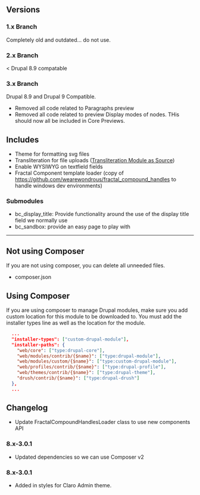 ## Versions

### 1.x Branch

Completely old and outdated... do not use.

### 2.x Branch

< Drupal 8.9 compatable

### 3.x Branch

Drupal 8.9 and Drupal 9 Compatible.

- Removed all code related to Paragraphs preview
- Removed all code related to preview Display modes of nodes. THis should now all be included in Core Previews.

## Includes
<!--
- Node View All Display Modes.
- Paragraph Examples.
-->
- Theme for formatting svg files
- Transliteration for file uploads ([Transliteration Module as Source](https://www.drupal.org/project/transliteration))
- Enable WYSIWYG on textfield fields
- Fractal Component template loader (copy of https://github.com/wearewondrous/fractal_compound_handles to handle windows dev environments)


### Submodules

- bc_display_title: Provide functionality around the use of the display title field we normally use
- bc_sandbox: provide an easy page to play with


<hr>

## Not using Composer
If you are not using composer, you can delete all unneeded files.

- composer.json


## Using Composer
If you are using composer to manage Drupal modules, make sure you add custom
location for this module to be downloaded to. You must add the installer types
line as well as the location for the module.

```json
  ...
  "installer-types": ["custom-drupal-module"],
  "installer-paths": {
    "web/core": ["type:drupal-core"],
    "web/modules/contrib/{$name}": ["type:drupal-module"],
    "web/modules/custom/{$name}": ["type:custom-drupal-module"],
    "web/profiles/contrib/{$name}": ["type:drupal-profile"],
    "web/themes/contrib/{$name}": ["type:drupal-theme"],
    "drush/contrib/{$name}": ["type:drupal-drush"]
  },
  ...
```
## Changelog
- Update FractalCompoundHandlesLoader class to use new components API

### 8.x-3.0.1

- Updated dependencies so we can use Composer v2
### 8.x-3.0.1

- Added in styles for Claro Admin theme.
